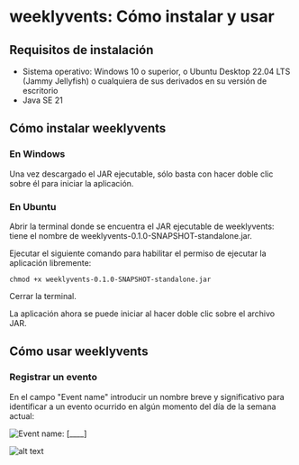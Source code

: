 # weeklyvents: Cómo instalar y usar
## Requisitos de instalación
- Sistema operativo: Windows 10 o superior, o Ubuntu Desktop 22.04 LTS (Jammy Jellyfish) o cualquiera de sus derivados en su versión de escritorio
- Java SE 21

## Cómo instalar weeklyvents
### En Windows
Una vez descargado el JAR ejecutable, sólo basta con hacer doble clic sobre él para iniciar la aplicación.
### En Ubuntu
Abrir la terminal donde se encuentra el JAR ejecutable de weeklyvents: tiene el nombre de weeklyvents-0.1.0-SNAPSHOT-standalone.jar.

Ejecutar el siguiente comando para habilitar el permiso de ejecutar la aplicación libremente:

    chmod +x weeklyvents-0.1.0-SNAPSHOT-standalone.jar
    
Cerrar la terminal.

La aplicación ahora se puede iniciar al hacer doble clic sobre el archivo JAR.

## Cómo usar weeklyvents
### Registrar un evento
En el campo "Event name" introducir un nombre breve y significativo para identificar a un evento ocurrido en algún momento del día de la semana actual:

![Event name: \[____\]](http://url/to/img.png)




![alt text](http://url/to/img.png)